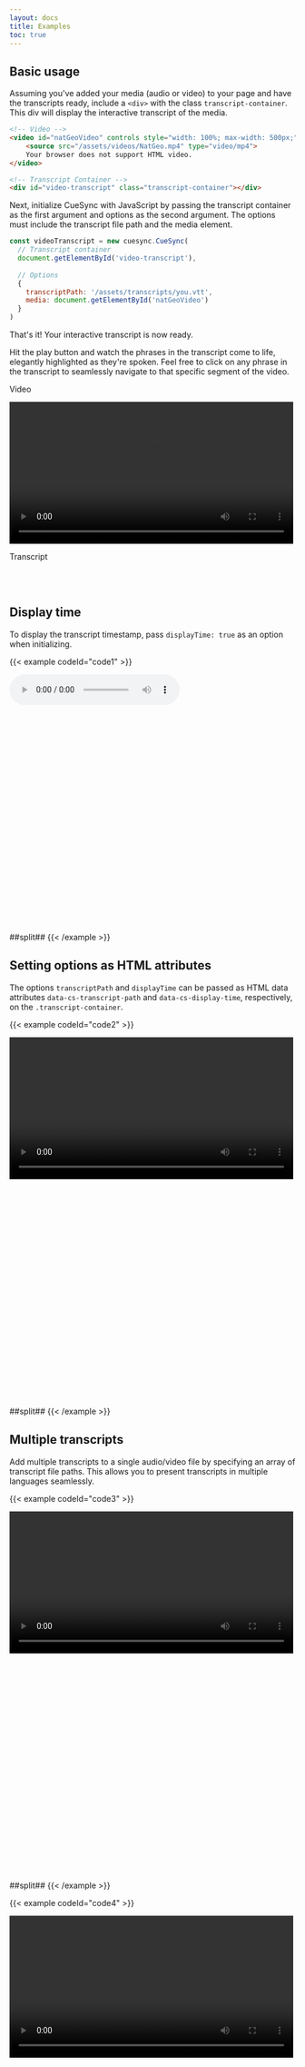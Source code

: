 ```yaml
---
layout: docs
title: Examples
toc: true
---
```


## Basic usage

Assuming you've added your media (audio or video) to your page and have the transcripts ready, include a `<div>` 
with the class `transcript-container`. This div will display the interactive transcript of the media.

```html
<!-- Video -->
<video id="natGeoVideo" controls style="width: 100%; max-width: 500px;">
    <source src="/assets/videos/NatGeo.mp4" type="video/mp4">
    Your browser does not support HTML video.
</video>

<!-- Transcript Container -->
<div id="video-transcript" class="transcript-container"></div>
```

Next, initialize CueSync with JavaScript by passing the transcript container as the first argument and options as the second argument. 
The options must include the transcript file path and the media element.

```javascript
const videoTranscript = new cuesync.CueSync(
  // Transcript container
  document.getElementById('video-transcript'), 
  
  // Options
  { 
    transcriptPath: '/assets/transcripts/you.vtt', 
    media: document.getElementById('natGeoVideo') 
  }
)
```

That's it! Your interactive transcript is now ready. 

Hit the play button and watch the phrases in the transcript come to life, elegantly highlighted as they're spoken. 
Feel free to click on any phrase in the transcript to seamlessly navigate to that specific segment of the video.

Video

<video id="natGeoVideo" controls style="width: 100%; max-width: 500px;">
    <source src="/assets/videos/NatGeo.mp4" type="video/mp4">
    Your browser does not support HTML video.
</video>

Transcript

<div id="video-transcript" class="transcript-container overflow-auto"></div>

<br><br>

## Display time

To display the transcript timestamp, pass `displayTime: true` as an option when initializing.

{{< example codeId="code1" >}}
<!-- Audio -->
<audio controls id="audio" crossorigin="anonymous" preload="true">
    <source src="/assets/audio/audio.mp3" type="audio/mpeg">
</audio>

<!-- Transcript Container -->
<div id="audio-transcript-example" class="transcript-container" style="height: 400px; overflow: auto;"></div>
##split##
<script>
window.addEventListener('DOMContentLoaded', (event) => {
  const audioTranscript = new cuesync.CueSync(
    document.getElementById('audio-transcript-example'), 
    { 
      transcriptPath: '/assets/transcripts/transcript.vtt', 
      media: document.querySelector('#audio'),
      displayTime: true 
    }
  )
});
</script>
{{< /example >}}

<br>

## Setting options as HTML attributes

The options `transcriptPath` and `displayTime` can be passed as HTML data attributes `data-cs-transcript-path` 
and `data-cs-display-time`, respectively, on the `.transcript-container`.

{{< example codeId="code2" >}}
<!-- Video -->
<video id="natGeoVideo2" controls style="width: 100%; max-width: 500px;">
    <source src="/assets/videos/NatGeo.mp4" type="video/mp4">
    Your browser does not support HTML video.
</video>

<!-- Transcript Container -->
<div id="video-transcript-2" class="transcript-container" style="height: 400px; overflow: auto;"
     data-cs-transcript-path="/assets/transcripts/you.vtt"
     data-cs-display-time="true"></div>
##split##
<script>
window.addEventListener('DOMContentLoaded', (event) => {
  const videoTranscript2 = new cuesync.CueSync(
    document.getElementById('video-transcript-2'), 
    { 
      media: document.getElementById('natGeoVideo2') 
    }
  )
});
</script>
{{< /example >}}

<br>

## Multiple transcripts

Add multiple transcripts to a single audio/video file by specifying an array of transcript file paths. 
This allows you to present transcripts in multiple languages seamlessly.

{{< example codeId="code3" >}}
<!-- Video -->
<video id="natGeoVideoMultiTime" controls style="width: 100%; max-width: 500px;">
    <source src="/assets/videos/NatGeo.mp4" type="video/mp4">
    Your browser does not support HTML video.
</video>

<!-- Transcript Container -->
<div id="video-transcript-multi-time" class="transcript-container" 
     style="height: 400px; overflow: auto;"></div>
##split##
<script>
window.addEventListener('DOMContentLoaded', (event) => {
  const videoTranscript3 = new cuesync.CueSync(
    document.getElementById('video-transcript-multi-time'), 
    {
      transcriptPath: [
        '/assets/transcripts/you.vtt',
        '/assets/transcripts/you_hindi.vtt'
      ],
      media: document.getElementById('natGeoVideoMultiTime'),
      displayTime: true 
    }
  )
});
</script>
{{< /example >}}

<br>

{{< example codeId="code4" >}}
<!-- Video -->
<video id="natGeoVideoMulti" controls style="width: 100%; max-width: 500px;">
    <source src="/assets/videos/NatGeo.mp4" type="video/mp4">
    Your browser does not support HTML video.
</video>

<!-- Transcript Container -->
<div id="video-transcript-multi" class="transcript-container" 
     style="height: 400px; overflow: auto;"></div>
##split##
<script>
window.addEventListener('DOMContentLoaded', (event) => {
  const videoTranscript3 = new cuesync.CueSync(
    document.getElementById('video-transcript-multi'), 
    {
      transcriptPath: [
        '/assets/transcripts/you.vtt',
        '/assets/transcripts/you_hindi.vtt'
      ],
      media: document.getElementById('natGeoVideoMulti') 
    }
  )
});
</script>
{{< /example >}}

You can pass multiple comma-separated transcript paths using the HTML attribute `data-cs-transcript-path` as shown below:

```html
data-cs-transcript-path="/assets/transcripts/you.vtt, /assets/transcripts/you_hindi.vtt"
```

<br>

## Customization

Customize CueSync by modifying the <a href="/1.0/specs/#css-custom-properties">CSS custom properties listed here</a>.

{{< example codeId="code5" >}}
<style>
#video-transcript-3 {
 --cs-container-bg: #aa076b;
 --cs-container-color: #fff;
 --cs-container-border-width: 0;
 --cs-hover-bg: #e47aaf;
 --cs-active-bg: #ffd75e;
 --cs-active-color: #aa076b;
 --cs-highlight-color: #ffd75e;
 --cs-time-bg: #ffd75e;
 --cs-time-color: #aa076b;
 --cs-time-border-radius: 20px;
 --cs-border-radius: 20px;
}
</style>

<!-- Video -->
<video id="natGeoVideo3" controls style="width: 100%; max-width: 500px;">
    <source src="/assets/videos/NatGeo.mp4" type="video/mp4">
    Your browser does not support HTML video.
</video>

<!-- Transcript Container -->
<div id="video-transcript-3" class="transcript-container" style="height: 400px; overflow: auto;"
     data-cs-transcript-path="/assets/transcripts/you.vtt"
     data-cs-display-time="true"></div>
##split##
<script>
window.addEventListener('DOMContentLoaded', (event) => {
  const videoTranscript3 = new cuesync.CueSync(
    document.getElementById('video-transcript-3'), 
    { 
      media: document.getElementById('natGeoVideo3') 
    }
  )
});
</script>
{{< /example >}}

<br>

## Javascript

### getInstance()
`getInstance()` is a static method that enables you to obtain the CueSync instance associated with a DOM element.

 ```javascript
  const cueSyncInstance = cuesync.CueSync.getInstance('#video-transcript')
```

<br>

### getOrCreateInstance()
`getOrCreateInstance()` is a static method that enables you to obtain the CueSync instance associated with a DOM element or create a new one if it hasn't been initialized.

 ```javascript
  const cueSyncInstance = cuesync.CueSync.getOrCreateInstance('#video-transcript')
```

<br>

### Non-visible transcripts
CueSync automatically adjusts the width of timestamp elements to match that of the longest timestamp, 
ensuring uniformity across all elements. 
However, since dimensions cannot be accurately determined on elements that aren't visible, 
if you instantiate CueSync on transcripts that are hidden, you may need to call the `redrawTime()` method once they become visible. 
This ensures consistency in the width of all timestamp elements.

 ```javascript
  const cueSyncInstance = cuesync.CueSync.getInstance('#video-transcript')
  cueSyncInstance.redrawTime()
```

<br>

### refresh()
`refresh()` — Reconfigures a CueSync instance, useful in case it was not properly initialized during the first attempt.

 ```javascript
  const cueSyncInstance = cuesync.CueSync.getInstance('#video-transcript')
  cueSyncInstance.refresh()
```

<br>

### dispose()
`dispose()` - Destroys an element's instance and removes stored data associated with the DOM element.

 ```javascript
  const cueSyncInstance = cuesync.CueSync.getInstance('#video-transcript')
  cueSyncInstance.dispose()
```
